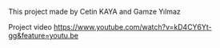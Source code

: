 This project made by Cetin KAYA and Gamze Yılmaz

Project video https://www.youtube.com/watch?v=kD4CY6Yt-gg&feature=youtu.be
